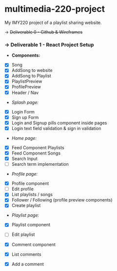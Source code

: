 # multimedia-220-project
My IMY220 project of a playlist sharing website.

-> ~~Deliverable 0 - Github & Wireframes~~

### -> Deliverable 1 - React Project Setup

* **Components:**

- [x] Song
- [x] AddSong to website
- [x] AddSong to Playlist
- [x] PlaylistPreview
- [x] ProfilePreview
- [x] Header / Nav

* _Splash page:_
  
- [x] Login Form
- [x] Sign up Form
- [x] Login and Signup pills component inside pages
- [x] Login text field validation & sign in validation

* _Home page:_

- [x] Feed Component Playlists
- [x] Feed Component Songs
- [x] Search Input
- [ ] Search term implementation

* _Profile page:_

- [x] Profile component
- [ ] Edit profile
- [x] List playlists / songs
- [x] Follower / Following (profile preview components)
- [x] Create playlist

* _Playlist page:_

- [x] Playlist component
- [ ] Edit playlist
- [x] Comment component
- [x] List comments
- [x] Add a comment

